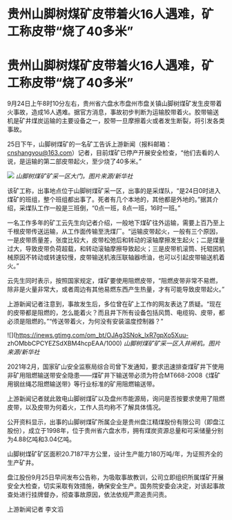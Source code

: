 # 贵州山脚树煤矿皮带着火16人遇难，矿工称皮带“烧了40多米”

# 贵州山脚树煤矿皮带着火16人遇难，矿工称皮带“烧了40多米”

9月24日上午8时10分左右，贵州省六盘水市盘州市盘关镇山脚树煤矿发生皮带着火事故，造成16人遇难。据官方消息，事故初步判断为运输胶带着火。胶带输送机是矿井煤炭运输的主要设备之一，胶带一旦摩擦着火或者发生断裂，将引发各类事故。

25日下午，山脚树煤矿的一名矿工告诉上游新闻（报料邮箱：cnshangyou@163.com）记者，目前煤矿已停产开展安全检查，“他们去看的人说，是运输的第二部皮带起火，至少烧了40多米。”

![](https://inews.gtimg.com/om_bt/OZD3KWPQlUX42r4hop6eaCJujHqgSwn-l-08hjqjJ5Iy0AA/1000)
_山脚树煤矿矿采一区大门。图片来源/新华社_

该矿工称，出事地点位于山脚树煤矿采一区，出事的是采煤队，“是24日0时进入煤矿的班组，整个班组都出事了。死者有几个本地的，其他都是外地的。”据其介绍，采煤队工作一般是三班倒，“0点一班，8点一班，16时一班。”

一名工作多年的矿工云先生向记者介绍，一般地下煤矿往外运输，需要上百乃至上千根皮带传送运输，从工作面传输至洗煤厂。“运输皮带起火，一般有三个原因，一是皮带质量差，张度比较大，皮带松弛后和转动的滚轴摩擦发生起火；二是煤量过大，导致皮带负荷超载，和转动滚轴摩擦导致起火；三是皮带机滚筒、托辊因机械原因不转动或转速较慢，皮带输送机液压联轴器喷油，也可以引起皮带输送机着火。”

云先生同时表示，按照国家规定，煤矿要使用阻燃皮带，“阻燃皮带非常不易燃，除非是火量非常大，或者周边有其他易燃东西产生热量，才有可能导致皮带起火。”

上游新闻记者注意到，事故发生后，多位曾在矿上工作的网友表达了质疑。“现在的皮带都是阻燃的，怎么能着火？而且井下所有设备包括风筒、电缆钩、皮带，都必须是阻燃的。”“传送带着火，为何没有安装温度控制器？”

![](https://inews.gtimg.com/om_bt/OJAg3SNok_lxR7gpXo5Xuu-
zhOMbbCPCYEZSdXBM4hcpEAA/1000) _山脚树煤矿矿采一区入井闸机。图片来源/新华社_

2021年2月，国家矿山安全监察局综合司曾下发通知，要求迅速排查煤矿井下使用非矿用阻燃输送带安全隐患——煤矿井下输送带必须为符合MT668-2008《煤矿用钢丝绳芯阻燃输送带》等行业标准的矿用阻燃输送带。

上游新闻记者就此致电山脚树煤矿以及盘州市能源局，询问是否按要求使用了阻燃皮带，以及皮带为何着火，工作人员均称不了解具体情况。

公开资料显示，出事的山脚树煤矿所属企业是贵州盘江精煤股份有限公司（即盘江股份），成立于1998年，位于贵州省六盘水市，拥有煤炭资源总量和可采储量分别为4.88亿吨和3.04亿吨。

山脚树煤矿矿区面积20.7187平方公里，设计生产能力180万吨/年，为证照齐全的生产矿井。

盘江股份9月25日早间发布公告称，为吸取事故教训，公司立即组织所属煤矿开展安全大检查，切实采取有效措施，确保安全生产。国务院安委会决定，对该起事故查处进行挂牌督办，彻查事故原因，依法依规严肃追责问责。

上游新闻记者 李文滔

